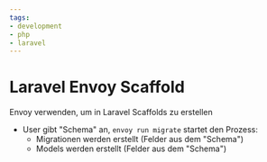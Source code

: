 ```yaml
---
tags:
- development
- php
- laravel
---
```


# Laravel Envoy Scaffold

Envoy verwenden, um in Laravel Scaffolds zu erstellen

- User gibt "Schema" an, `envoy run migrate` startet den Prozess:
	- Migrationen werden erstellt (Felder aus dem "Schema")
	- Models werden erstellt (Felder aus dem "Schema")